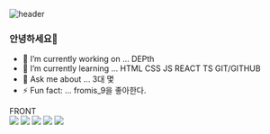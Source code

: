 ![header](https://capsule-render.vercel.app/api?type=wave&color=auto&height=300&section=header&text=HOLA%20WORLD&fontSize=90)

### 안녕하세요👋

- 🔭 I’m currently working on ... DEPth
- 🌱 I’m currently learning ... HTML CSS JS REACT TS GIT/GITHUB
- 💬 Ask me about ... 3대 몇
- ⚡ Fun fact: ... fromis_9을 좋아한다.

FRONT
<br />
<img
  src="https://img.shields.io/badge/HTML5-E34F26?style=flat-square&logo=HTML5&logoColor=white"
/>
<img
  src="https://img.shields.io/badge/CSS-1572B6?style=flat-square&logo=CSS3&logoColor=white"
/>
<img
  src="https://img.shields.io/badge/JavaScript-F7DF1E?style=flat-square&logo=JavaScript&logoColor=white"
/>
<img
  src="https://img.shields.io/badge/React-61DAFB?style=flat-square&logo=React&logoColor=white"
/>
<img
  src="https://img.shields.io/badge/TypeScript-3178C6?style=flat-square&logo=TypeScript&logoColor=white"
/>


